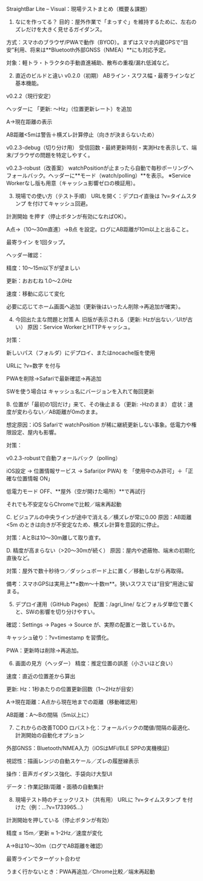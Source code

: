 StraightBar Lite – Visual：現場テストまとめ（概要＆課題）
1) なにを作ってる？
目的：屋外作業で「まっすぐ」を維持するために、左右のズレだけを大きく見せるガイダンス。

方式：スマホのブラウザ/PWAで動作（BYOD）。まずはスマホ内蔵GPSで“目安”利用、将来は**Bluetooth外部GNSS（NMEA）**にも対応予定。

対象：軽トラ・トラクタの手動直進補助、散布の重複/漏れ低減など。

2) 直近のビルドと違い
v0.2.0（初期）
ABライン・スワス幅・最寄ラインなど基本機能。

v0.2.2（現行安定）

ヘッダーに 「更新: 〜Hz」（位置更新レート）を追加

A→現在距離の表示

AB距離<5mは警告＋横ズレ計算停止（向きが決まらないため）

v0.2.3-debug（切り分け用）
受信回数・最終更新時刻・実測Hzを表示して、端末/ブラウザの問題を特定しやすく。

v0.2.3-robust（改善案）
watchPositionが止まったら自動で毎秒ポーリングへフォールバック。ヘッダーに**モード（watch/polling）**を表示。
※Service Workerなし版も用意（キャッシュ影響ゼロの検証用）。

3) 現場での使い方（テスト手順）
URLを開く：デプロイ直後は ?v=タイムスタンプ を付けてキャッシュ回避。

計測開始 を押す（停止ボタンが有効になればOK）。

A点→（10〜30m直進）→B点 を設定。ログにAB距離が10m以上と出ること。

最寄ライン を1回タップ。

ヘッダー確認：

精度：10〜15m以下が望ましい

更新：おおむね 1.0〜2.0Hz

速度：移動に応じて変化

必要に応じてホーム画面へ追加（更新後はいったん削除→再追加が確実）。

4) 今回出た主な問題と対策
A. 旧版が表示される（更新: Hzが出ない／UIが古い）
原因：Service WorkerとHTTPキャッシュ。

対策：

新しいパス（フォルダ）にデプロイ、またはnocache版を使用

URLに ?v=数字 を付与

PWAを削除→Safariで最新確認→再追加

SWを使う場合は キャッシュ名にバージョンを入れて毎回更新

B. 位置が「最初の1回だけ」来て、その後止まる（更新: -Hzのまま）
症状：速度が変わらない／AB距離が0mのまま。

想定原因：iOS Safariで watchPosition が稀に継続更新しない事象。低電力や権限設定、屋内も影響。

対策：

v0.2.3-robustで自動フォールバック（polling）

iOS設定 → 位置情報サービス → Safari(or PWA) を 「使用中のみ許可」＋「正確な位置情報 ON」

低電力モード OFF、**屋外（空が開けた場所）**で再試行

それでも不安定ならChromeで比較／端末再起動

C. ビジュアルの中央ラインが途中で消える／横ズレが常に0.00
原因：AB距離<5m のときは向きが不安定なため、横ズレ計算を意図的に停止。

対策：AとBは10〜30m離して取り直す。

D. 精度が高まらない（>20〜30mが続く）
原因：屋内や遮蔽物、端末の初期化直後など。

対策：屋外で数十秒待つ／ダッシュボード上に置く／移動しながら再取得。

備考：スマホGPSは実用上**±数m〜十数m**。狭いスワスでは“目安”用途に留まる。

5) デプロイ運用（GitHub Pages）
配置：/agri_line/ などフォルダ単位で置くと、SWの影響を切り分けやすい。

確認：Settings → Pages → Source が、実際の配置と一致しているか。

キャッシュ破り：?v=timestamp を習慣化。

PWA：更新時は削除→再追加。

6) 画面の見方（ヘッダー）
精度：推定位置の誤差（小さいほど良い）

速度：直近の位置差から算出

更新: Hz：1秒あたりの位置更新回数（1〜2Hzが目安）

A→現在距離：A点から現在地までの距離（移動確認用）

AB距離：A〜Bの間隔（5m以上に）

7) これからの改善TODO
ロバスト化：フォールバックの閾値/間隔の最適化、計測開始の自動化オプション

外部GNSS：Bluetooth/NMEA入力（iOSはMFi/BLE SPPの実機検証）

視認性：描画レンジの自動スケール／ズレの履歴線表示

操作：音声ガイダンス強化、手袋向け大型UI

データ：作業記録/距離・面積の自動集計

8) 現場テスト時のチェックリスト（共有用）
 URLに ?v=タイムスタンプ を付けた（例：...?v=1733965...）

 計測開始を押している（停止ボタンが有効）

 精度 ≤ 15m／更新 ≈ 1–2Hz／速度が変化

 A→Bは10〜30m（ログでAB距離を確認）

 最寄ラインでターゲット合わせ

 うまく行かないとき：PWA再追加／Chrome比較／端末再起動